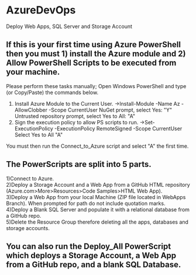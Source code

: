 # AzureDevOps
Deploy Web Apps, SQL Server and Storage Account

## If this is your first time using Azure PowerShell then you must 1) install the Azure module and 2) Allow PowerShell Scripts to be executed from your machine.

Please perform these tasks manually; Open Windows PowerShell and type (or Copy/Paste) the commands below.
1) Install Azure Module to the Current User.
->Install-Module -Name Az -AllowClobber -Scope CurrentUser
NuGet prompt, select Yes: "Y"
Untrusted repository prompt, select Yes to All: "A"
2) Sign the execution policy to allow PS scripts to run.
->Set-ExecutionPolicy -ExecutionPolicy RemoteSigned -Scope CurrentUser
Select Yes to All "A"

You must then run the Connect_to_Azure script and select "A" the first time.

## The PowerScripts are split into 5 parts.
1)Connect to Azure.           
2)Deploy a Storage Account and a Web App from a GitHub HTML repository (Azure.com>More>Resources>Code Samples>HTML Web App).     
3)Deploy a Web App from your local Machine (ZIP file located in WebApps Branch). When prompted for path do not include quotation marks.     
4)Deploy a Blank SQL Server and populate it with a relational database from a GitHub repo.        
5)Delete the Resource Group therefore deleting all the apps, databases and storage accounts.      

You can also run the Deploy_All PowerScript which deploys a Storage Account, a Web App from a GitHub repo, and a blank SQL Database.
------  
